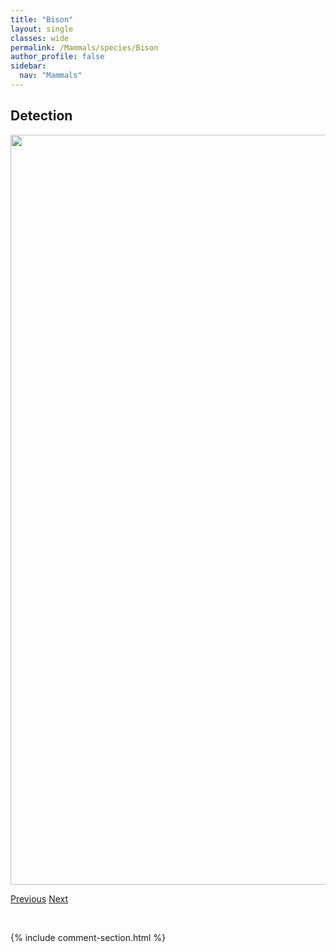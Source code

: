 ```yaml
---
title: "Bison"
layout: single
classes: wide
permalink: /Mammals/species/Bison
author_profile: false
sidebar:
  nav: "Mammals"
---
```


<h2>Detection</h2>

<a href="https://drive.google.com/uc?export=view&id=17dxgRgWte5EPPbrIsrj_xZQ4riavJ0D3">
<img src="https://drive.google.com/uc?export=view&id=17dxgRgWte5EPPbrIsrj_xZQ4riavJ0D3" height = "1200" width = "800">
</a>


<a href="/DevelopmentWebsite/Mammals/species/Beaver" class="pagination--pager" title="Castor canadensis">Previous</a> <a href="/DevelopmentWebsite/Mammals/species/BlackBear" class="pagination--pager" title="Ursus americanus">Next</a>

<p>&nbsp;</p>

{% include comment-section.html %}
